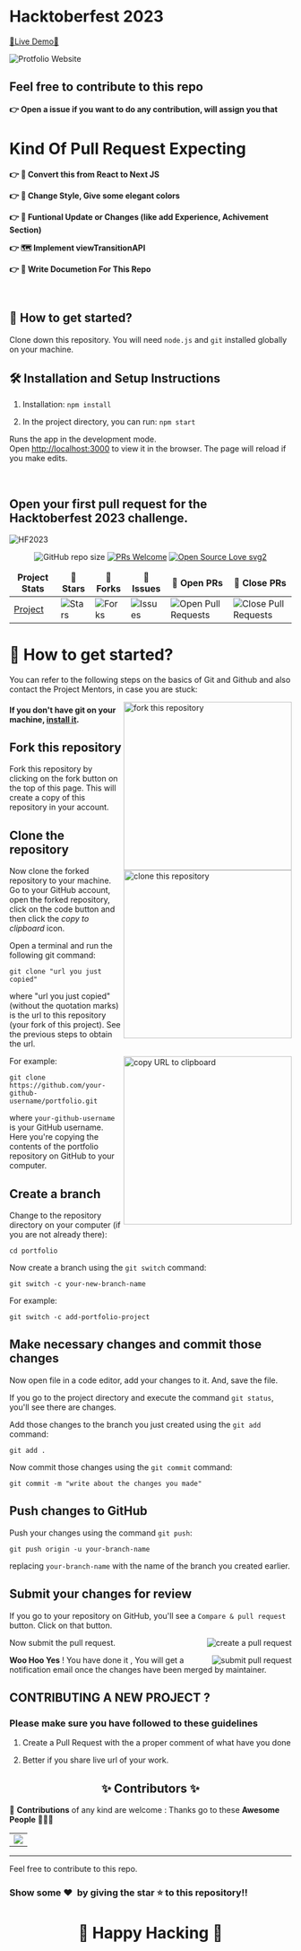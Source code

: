 #  Hacktoberfest 2023

[🔗Live Demo🔗](https://project-profile-tau.vercel.app/webSite)

![Protfolio Website](https://i.ibb.co/N7xKjdQ/Screenshot-17.png)

## Feel free to contribute to this repo
**👉 Open a issue if you want to do any contribution, will assign you that**

# Kind Of Pull Request Expecting

**👉 📖 Convert this from React to Next JS**

**👉 🎨 Change Style, Give some elegant colors**

**👉 📱 Funtional Update or Changes (like add Experience, Achivement Section)**

**👉 🗺️ Implement viewTransitionAPI**

**👉 📖 Write Documetion For This Repo**

<br />

## 🚀 How to get started?

Clone down this repository. You will need `node.js` and `git` installed globally on your machine.

## 🛠 Installation and Setup Instructions

1. Installation: `npm install`

2. In the project directory, you can run: `npm start`

Runs the app in the development mode.\
Open [http://localhost:3000](http://localhost:3000) to view it in the browser. 
The page will reload if you make edits.

<br />

## Open your first pull request for the Hacktoberfest 2023 challenge. 

<img alt="HF2023" src="https://res.cloudinary.com/practicaldev/image/fetch/s--uoUhiI79--/c_imagga_scale,f_auto,fl_progressive,h_900,q_auto,w_1600/https://dev-to-uploads.s3.amazonaws.com/uploads/articles/k8rdfvlf17di6gd9qyh6.jpg">

<div align="center">

![GitHub repo size](https://img.shields.io/github/repo-size/19sajib/JS-Project-Vault?color=yellow)  [![PRs Welcome](https://img.shields.io/badge/PRs-welcome-brightgreen.svg?style=flat-square)](http://makeapullrequest.com) [![Open Source Love svg2](https://badges.frapsoft.com/os/v2/open-source.svg?v=103)](https://github.com/ellerbrock/open-source-badges/)
</div>

<table align="center">
    <thead align="center">
        <tr border: 1px;>
            <td><b>Project Stats</td>
            <td><b>🌟 Stars</b></td>
            <td><b>🍴 Forks</b></td>
            <td><b>🐛 Issues</b></td>
            <td><b>🔔 Open PRs</b></td>
            <td><b>🔕 Close PRs</b></td>
        </tr>
     </thead>
    <tbody>
         <tr>
            <td><a href="https://github.com/19sajib/JS-Project-Vault"</a>Project</td>
            <td><img alt="Stars" src="https://img.shields.io/github/stars/19sajib/JS-Project-Vault?style=flat&logo=github"/></td>
             <td><img alt="Forks" src="https://img.shields.io/github/forks/19sajib/JS-Project-Vault?style=flat&logo=github"/></td>
            <td><img alt="Issues" src="https://img.shields.io/github/issues/19sajib/JS-Project-Vault?style=flat&logo=github"/></td>
            <td><img alt="Open Pull Requests" src="https://img.shields.io/github/issues-pr/19sajib/JS-Project-Vault?style=flat&logo=github"/></td>
           <td><img alt="Close Pull Requests" src="https://img.shields.io/github/issues-pr-closed/19sajib/JS-Project-Vault?style=flat&color=critical&logo=github"/></td>
        </tr>
    </tbody>
</table>

# 🚀 How to get started?

You can refer to the following steps on the basics of Git and Github and also contact the Project Mentors, in case you are stuck:

<img align="right" width="300" src="https://firstcontributions.github.io/assets/Readme/fork.png" alt="fork this repository" />

#### If you don't have git on your machine, [install it](https://help.github.com/articles/set-up-git/).


## Fork this repository

Fork this repository by clicking on the fork button on the top of this page.
This will create a copy of this repository in your account.

## Clone the repository

<img align="right" width="300" src="https://firstcontributions.github.io/assets/Readme/clone.png" alt="clone this repository" />

Now clone the forked repository to your machine. Go to your GitHub account, open the forked repository, click on the code button and then click the _copy to clipboard_ icon.

Open a terminal and run the following git command:

```
git clone "url you just copied"
```

where "url you just copied" (without the quotation marks) is the url to this repository (your fork of this project). See the previous steps to obtain the url.

<img align="right" width="300" src="https://firstcontributions.github.io/assets/Readme/copy-to-clipboard.png" alt="copy URL to clipboard" />

For example:

```
git clone https://github.com/your-github-username/portfolio.git
```

where `your-github-username` is your GitHub username. Here you're copying the contents of the portfolio repository on GitHub to your computer.

## Create a branch

Change to the repository directory on your computer (if you are not already there):

```
cd portfolio
```

Now create a branch using the `git switch` command:

```
git switch -c your-new-branch-name
```

For example:

```
git switch -c add-portfolio-project
```

## Make necessary changes and commit those changes

Now open file in a code editor, add your changes to it. And, save the file.

If you go to the project directory and execute the command `git status`, you'll see there are changes.

Add those changes to the branch you just created using the `git add` command:

```
git add .
```

Now commit those changes using the `git commit` command:

```
git commit -m "write about the changes you made"
```

## Push changes to GitHub

Push your changes using the command `git push`:

```
git push origin -u your-branch-name
```

replacing `your-branch-name` with the name of the branch you created earlier.

## Submit your changes for review

If you go to your repository on GitHub, you'll see a `Compare & pull request` button. Click on that button.

<img style="float: right;" src="https://firstcontributions.github.io/assets/Readme/compare-and-pull.png" alt="create a pull request" />

Now submit the pull request.

<img style="float: right;" src="https://firstcontributions.github.io/assets/Readme/submit-pull-request.png" alt="submit pull request" />


**Woo Hoo Yes** ! You have done it , You will get a notification email once the changes have been merged by maintainer.

## CONTRIBUTING A NEW PROJECT ?

### Please make sure you have followed to these guidelines

1. Create a Pull Request with the a proper comment of what have you done

2. Better if you share live url of your work.

<h2 align=center> ✨ Contributors ✨ </h2>

 🚀 **Contributions** of any kind are welcome : Thanks go to these **Awesome People** 👨🏻‍💻

<table>
	<tr>
		 <td>
  		<a href="https://github.com/19sajib/portfolio/contributors">
  			<img src="https://contributors-img.web.app/image?repo=19sajib/portfolio" />
  		</a>
		</td>
	</tr>
</table>

<hr>

Feel free to contribute to this repo.

### Show some ❤️&nbsp; by giving the star :star: to this repository!!
<h1 align=center> 🧠 Happy Hacking 🧠 </h1>
